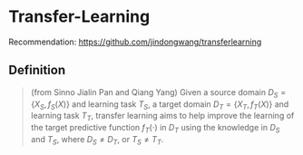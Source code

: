# Transfer-Learning

Recommendation: https://github.com/jindongwang/transferlearning





## Definition

> (from Sinno Jialin Pan and Qiang Yang) Given a source domain  $D_S = \{X_S, f_S(X)\}$ and learning task $T_S$, a target domain $D_T = \{X_T, f_T(X)\}$ and learning task $T_T$, transfer learning aims to help improve the learning of the target predictive function $f_T(\cdot)$ in $D_T$ using the knowledge in $D_S$ and $T_S$, where $D_{S} \neq D_{T}$, or $T_{S} \neq T_{T}$.

